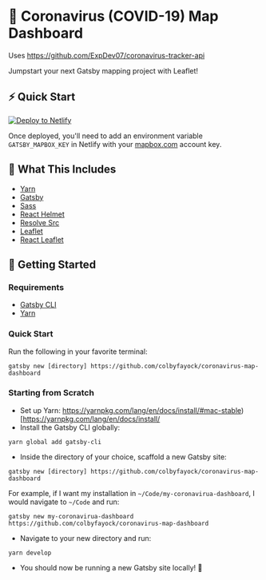 # 🦠 Coronavirus (COVID-19) Map Dashboard

Uses https://github.com/ExpDev07/coronavirus-tracker-api

Jumpstart your next Gatsby mapping project with Leaflet!

## ⚡ Quick Start
[![Deploy to Netlify](https://www.netlify.com/img/deploy/button.svg)](https://app.netlify.com/start/deploy?repository=https://github.com/colbyfayock/coronavirus-map-dashboard)

Once deployed, you'll need to add an environment variable `GATSBY_MAPBOX_KEY` in Netlify with your [mapbox.com](https://www.mapbox.com) account key.

## 🧰 What This Includes
* [Yarn](https://yarnpkg.com/en/)
* [Gatsby](https://www.gatsbyjs.org/)
* [Sass](https://sass-lang.com)
* [React Helmet](https://github.com/nfl/react-helmet)
* [Resolve Src](https://github.com/alampros/gatsby-plugin-resolve-src)
* [Leaflet](https://leafletjs.com/)
* [React Leaflet](https://react-leaflet.js.org)

## 🚀 Getting Started

### Requirements
* [Gatsby CLI](https://www.npmjs.com/package/gatsby-cli)
* [Yarn](https://yarnpkg.com/en/)

### Quick Start
Run the following in your favorite terminal:
```
gatsby new [directory] https://github.com/colbyfayock/coronavirus-map-dashboard
```

### Starting from Scratch
* Set up Yarn: https://yarnpkg.com/lang/en/docs/install/#mac-stable)[https://yarnpkg.com/lang/en/docs/install/
* Install the Gatsby CLI globally:
```
yarn global add gatsby-cli
```
* Inside the directory of your choice, scaffold a new Gatsby site:
```
gatsby new [directory] https://github.com/colbyfayock/coronavirus-map-dashboard
```
For example, if I want my installation in `~/Code/my-coronavirua-dashboard`, I would navigate to `~/Code` and run:
```
gatsby new my-coronavirua-dashboard https://github.com/colbyfayock/coronavirus-map-dashboard
```
* Navigate to your new directory and run:
```
yarn develop
```
* You should now be running a new Gatsby site locally! 🎉
